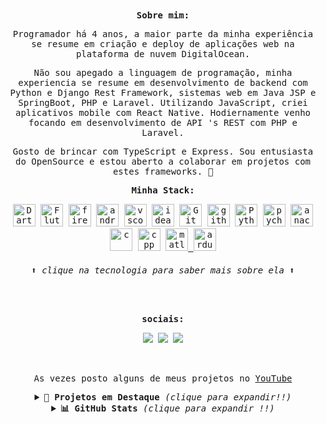 <samp>
 
<div align="center">
<b align="">Sobre mim:</b>
<p align="">Programador há 4 anos, a maior parte da minha experiência se resume em criação e deploy de aplicações web na plataforma de nuvem DigitalOcean.</p>
<p align="">Não sou apegado a linguagem de programação, minha experiencia se resume em desenvolvimento de backend com Python e Django Rest Framework, sistemas web em Java JSP e SpringBoot, PHP e Laravel. Utilizando JavaScript, criei aplicativos mobile com React Native. Hodiernamente venho focando em desenvolvimento de API 's REST com PHP e Laravel.</p>
<p align="">Gosto de brincar com TypeScript e Express. Sou entusiasta do OpenSource e estou aberto a colaborar em projetos com estes frameworks. 🤝</p>
<b>Minha Stack:</b>
<p align="center">

<a href="https://www.dart.com/" target="_blank" rel="noreferrer"><img src="https://skillicons.dev/icons?i=dart&theme=dark" width="36" height="36" alt="Dart" /></a>
<a href="https://www.flutter/" target="_blank" rel="noreferrer"><img src="https://skillicons.dev/icons?i=flutter&theme=dark" width="36" height="36" alt="Flutter" /></a>
<a href="https://www.firebase.com/" target="_blank" rel="noreferrer"><img src="https://skillicons.dev/icons?i=firebase&theme=dark" width="36" height="36" alt="firebase" /></a>
<a href="https://androidstudio.com/" target="_blank" rel="noreferrer"><img src="https://skillicons.dev/icons?i=androidstudio" width="36" height="36" alt="androidstudio" /></a>
<a href="https://www.vscode.com/" target="_blank" rel="noreferrer"><img src="https://skillicons.dev/icons?i=vscode&theme=dark" width="36" height="36" alt="vscode" /></a>
<a href="https://developer.idea.org/" target="_blank" rel="noreferrer"><img src="https://skillicons.dev/icons?i=idea" width="36" height="36" alt="idea"/></a>
<a href="https://git-scm.com/" target="_blank" rel="noreferrer"><img src="https://skillicons.dev/icons?i=git&theme=light" width="36" height="36" alt="Git" /></a>
<a href="https://www.github.com/" target="_blank" rel="noreferrer"><img src="https://skillicons.dev/icons?i=github" width="36" height="36" alt="github" /></a>
<a href="https://www.python.org/" target="_blank" rel="noreferrer"><img src="https://skillicons.dev/icons?i=py&&theme=dark" width="36" height="36" alt="Python" /></a>
<a href="https://pycharm.com/" target="_blank" rel="noreferrer"><img src="https://skillicons.dev/icons?i=pycharm&theme=light" width="36" height="36" alt="pycharm" /></a>
<a href="https://www.anaconda.org/" target="_blank" rel="noreferrer"><img src="https://skillicons.dev/icons?i=anaconda&theme=dark" width="36" height="36" alt="anaconda" /></a>
<a href="https://www.c.com/" target="_blank" rel="noreferrer"><img src="https://skillicons.dev/icons?i=c" width="36" height="36" alt="c" /></a>
<a href="https://www.cpp.org" target="_blank" rel="noreferrer"><img src="https://skillicons.dev/icons?i=cpp&theme=light" width="36" height="36" alt="cpp" /></a>
<a href="https://www.matlab.org" target="_blank" rel="noreferrer"><img src="https://skillicons.dev/icons?i=matlab&theme=black" width="36" height="36" alt="matlab" />
 <a href="https://www.arduino.org" target="_blank" rel="noreferrer"><img src="https://skillicons.dev/icons?i=arduino&theme=light" width="36" height="36" alt="arduino" /></a>
</a>
<h6>⬆ clique na tecnologia para saber mais sobre ela ⬆</h6>
</p>
<br>
<div align="center">
  <p><b>sociais:</b></p>
  <code><a href="https://www.linkedin.com/in/pdr-neves" target="_blank" rel="noreferrer"><img src="https://img.shields.io/badge/LinkedIn-0077B5?style=for-the-badge&logo=linkedin&logoColor=white"/></a></code>
  <code><a href="http://www.instagram.com/pdr0nvs" target="_blank" rel="noreferrer"><img src="https://img.shields.io/badge/Instagram-E4405F?style=for-the-badge&logo=instagram&logoColor=white"/></a></code>
  <code><a href="https://t.me/pdrTuche"><img src="https://img.shields.io/badge/Telegram-2CA5E0?style=for-the-badge&logo=telegram&logoColor=white"></a></code>
</div>
<br>
</samp>
<br>
<p align="">As vezes posto alguns de meus projetos no <a href="https://www.youtube.com/@pdr-tuche">YouTube</a></p>
<details>
<summary><b>🚀 Projetos em Destaque </b><i>(clique para expandir!!)</i></summary>
<br>
<div align="center">
  <a href="https://github.com/pdr-tuche/desafio_cangas">
    <img align="center" src="https://github-readme-stats.vercel.app/api/pin/?username=pdr-tuche&show_icons=true&theme=gotham&hide_border=true&repo=desafio_cangas" />
  </a>
  <a href="https://github.com/pdr-tuche/Biblia">
    <img align="center" src="https://github-readme-stats.vercel.app/api/pin/?username=pdr-tuche&show_icons=true&theme=gotham&hide_border=true&repo=Biblia" />
  </a>
  <a href="https://github.com/pdr-tuche/Seven-Days-Of-Code-Java">
    <img align="center" src="https://github-readme-stats.vercel.app/api/pin/?username=pdr-tuche&show_icons=true&theme=gotham&hide_border=true&repo=Seven-Days-Of-Code-Java" />
  </a>
  <a href="https://github.com/pdr-tuche/ChocolateyDevPackages">
    <img align="center" src="https://github-readme-stats.vercel.app/api/pin/?username=pdr-tuche&show_icons=true&theme=gotham&hide_border=true&repo=ChocolateyDevPackages" />
  </a>
  <a href="https://github.com/pdr-tuche/swagger-rest-api">
    <img align="center" src="https://github-readme-stats.vercel.app/api/pin/?username=pdr-tuche&show_icons=true&theme=gotham&hide_border=true&repo=swagger-rest-api" />
  </a>
  <a href="https://github.com/pdr-tuche/CRUDJavaSwing">
    <img align="center" src="https://github-readme-stats.vercel.app/api/pin/?username=pdr-tuche&show_icons=true&theme=gotham&hide_border=true&repo=CRUDJavaSwing" />
  </a>
  <br>
</div>
</details>
<details>
  <summary> <b>📊 GitHub Stats </b><i >(clique para expandir !!)</i> </summary>
  <br>
  <div align="center">
   <a href = "https://github.com/pdr-tuche"><img src="https://github-readme-activity-graph.vercel.app/graph?username=pdr-tuche&theme=gotham&hide_border=true&hide_title=false&area=true&custom_title=Total%20de%20contribuições%20" width="95%" alt="activity graph"></a>
   <a href = "https://github.com/pdr-tuche"><img height="180em" src="https://github-readme-stats.vercel.app/api?username=pdr-tuche&show_icons=true&line_height=20&theme=gotham&hide_border=true&rank_icon=percentile&include_all_commits=true&count_private=true&locale=pt-br"></a>
   <a href = "https://github.com/pdr-tuche"><img height="180em" src="https://github-readme-stats.vercel.app/api/top-langs/?username=pdr-tuche&theme=gotham&hide_progress=true&hide_border=true&layout=compact&langs_count=6&hide=html,css,scss,hack&range=all_time&line_height=30&locale=pt-br"/></a>
   </div>
   <br>
   <br>
<samp>
<!--   <div align="center">
    <p><b>Profile Views: 👀</b></p>
  <img height ="20px" src="https://profile-counter.glitch.me/{pdr-tuche}/count.svg"> 
 <img src="https://komarev.com/ghpvc/?username=pdr-tuche&style=flat-square&color=1a1b27&label=profile+views">
  </div>  -->
</samp>
</details>
